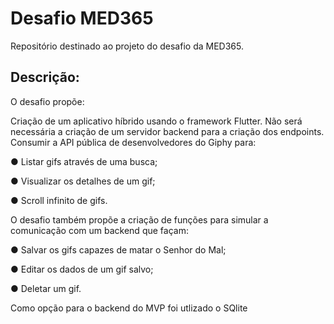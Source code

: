 # Desafio MED365
Repositório destinado ao projeto do desafio da MED365.

## Descrição: 

O desafio propõe:

Criação de um aplicativo híbrido usando o framework Flutter. Não será
necessária a criação de um servidor backend para a criação dos
endpoints. Consumir a API pública de desenvolvedores do Giphy para:

  ● Listar gifs através de uma busca;
    
  ● Visualizar os detalhes de um gif;
    
  ● Scroll infinito de gifs.

O desafio também propõe a criação de funções para simular a comunicação com um backend que façam:

  ● Salvar os gifs capazes de matar o Senhor do Mal;

  ● Editar os dados de um gif salvo;

  ● Deletar um gif.
  
  Como opção para o backend do MVP foi utlizado o SQlite
